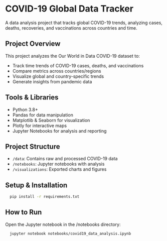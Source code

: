 # COVID-19 Global Data Tracker

A data analysis project that tracks global COVID-19 trends, analyzing cases, deaths, recoveries, and vaccinations across countries and time.

## Project Overview

This project analyzes the Our World in Data COVID-19 dataset to:
- Track time trends of COVID-19 cases, deaths, and vaccinations
- Compare metrics across countries/regions
- Visualize global and country-specific trends
- Generate insights from pandemic data

## Tools & Libraries
- Python 3.8+
- Pandas for data manipulation
- Matplotlib & Seaborn for visualization
- Plotly for interactive maps
- Jupyter Notebooks for analysis and reporting

## Project Structure
- `/data`: Contains raw and processed COVID-19 data
- `/notebooks`: Jupyter notebooks with analysis
- `/visualizations`: Exported charts and figures

## Setup & Installation
```bash
  pip install -r requirements.txt
```

## How to Run
Open the Jupyter notebook in the /notebooks directory:
```bash 
  jupyter notebook notebooks/covid19_data_analysis.ipynb
```
